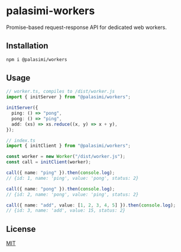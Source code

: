 # palasimi-workers

Promise-based request-response API for dedicated web workers.

## Installation

```bash
npm i @palasimi/workers
```

## Usage

```typescript
// worker.ts, compiles to /dist/worker.js
import { initServer } from "@palasimi/workers";

initServer({
  ping: () => "pong",
  pong: () => "ping",
  add: (xs) => xs.reduce((x, y) => x + y),
});

// index.ts
import { initClient } from "@palasimi/workers";

const worker = new Worker("/dist/worker.js");
const call = initClient(worker);

call({ name: "ping" }).then(console.log);
// {id: 1, name: 'ping', value: 'pong', status: 2}

call({ name: "pong" }).then(console.log);
// {id: 2, name: 'pong', value: 'ping', status: 2}

call({ name: "add", value: [1, 2, 3, 4, 5] }).then(console.log);
// {id: 3, name: 'add', value: 15, status: 2}
```

## License

[MIT](./LICENSE)
